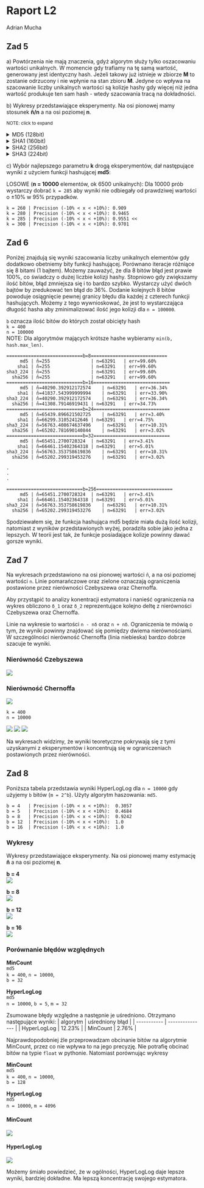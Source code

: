 # Raport L2

Adrian Mucha

## Zad 5

a) Powtórzenia nie mają znaczenia, gdyż algorytm służy tylko oszacowaniu wartości unikalnych. W momencie gdy trafiamy na tę samą wartość, generowany jest identyczny hash. Jeżeli takowy już istnieje w zbiorze **M** to zostanie odrzucony i nie wpłynie na stan zbioru **M**.
Jedyne co wpływa na szacowanie liczby unikalnych wartości są kolizje hashy gdy więcej niż jedna wartość produkuje ten sam hash - wtedy szacowania tracą na dokładności.

b) Wykresy przedstawiające eksperymenty. Na osi pionowej mamy stosunek **n̂/n** a na osi poziomej **n**.

<small>NOTE: click to expand</small>

<details>
    <summary>MD5 (128bit)</summary>

### MD5

- k=2 ![](losowe/md5/md5_2_scatter.png)
- k=3 ![](losowe/md5/md5_3_scatter.png)
- k=10 ![](losowe/md5/md5_10_scatter.png)
- k=100 ![](losowe/md5/md5_100_scatter.png)
- k=400 ![](losowe/md5/md5_400_scatter.png)

</details>

<details>
    <summary>SHA1 (160bit)</summary>

### SHA1

- k=2 ![](losowe/sha1/sha1_2_scatter.png)
- k=3 ![](losowe/sha1/sha1_3_scatter.png)
- k=10 ![](losowe/sha1/sha1_10_scatter.png)
- k=100 ![](losowe/sha1/sha1_100_scatter.png)
- k=400 ![](losowe/sha1/sha1_400_scatter.png)

</details>

<details>
    <summary>SHA2 (256bit)</summary>

### SHA2

- k=2 ![](losowe/sha256/sha256_2_scatter.png)
- k=3 ![](losowe/sha256/sha256_3_scatter.png)
- k=10 ![](losowe/sha256/sha256_10_scatter.png)
- k=100 ![](losowe/sha256/sha256_100_scatter.png)
- k=400 ![](losowe/sha256/sha256_400_scatter.png)

</details>

<details>
    <summary>SHA3 (224bit)</summary>

### SHA3

- k=2 ![](losowe/sha3_224/sha3_224_2_scatter.png)
- k=3 ![](losowe/sha3_224/sha3_224_3_scatter.png)
- k=10 ![](losowe/sha3_224/sha3_224_10_scatter.png)
- k=100 ![](losowe/sha3_224/sha3_224_100_scatter.png)
- k=400 ![](losowe/sha3_224/sha3_224_400_scatter.png)

</details>

c) Wybór najlepszego parametru **k** drogą eksperymentów, dał następujące wyniki z użyciem funkcji hashującej **md5**:

LOSOWE (**n = 10000** elementów, ok 6500 unikalnych):
Dla 10000 prób wystarczy dobrać `k = 285` aby wyniki nie odbiegały od prawdziwej wartości o ±10% w 95% przypadków.

```
k = 260	| Precision (-10% < x < +10%): 0.909
k = 280	| Precision (-10% < x < +10%): 0.9465
k = 285	| Precision (-10% < x < +10%): 0.9551 <<
k = 300	| Precision (-10% < x < +10%): 0.9701
```

## Zad 6

Poniżej znajdują się wyniki szacowania liczby unikalnych elementów gdy dodatkowo obetniemy bity funkcji hashującej. Porównano iteracje różniące się 8 bitami (1 bajtem). Możemy zauważyć, że dla 8 bitów błąd jest prawie 100%, co świadczy o dużej liczbie kolizji hashy. Stopniowo gdy zwiększamy ilość bitów, błąd zmniejsza się i to bardzo szybko. Wystarczy użyć dwóch bajtów by zredukować ten błąd do 36%. Dodanie kolejnych 8 bitów powoduje osiągnięcie pewnej granicy błędu dla każdej z czterech funkcji hashujących. Możemy z tego wywnioskować, że jest to wystarczająca długość hasha aby zminimalizować ilość jego kolizji dla `n = 100000`.

`b` oznacza ilość bitów do których został obicięty hash  
`k = 400`  
`n = 100000`  
NOTE: Dla algorytmów mających krótsze hashe wybieramy `min(b, hash.max_len)`.

```
============================b=8============================
     md5 | n̂=255	            | n=63291	| err=99.60%
    sha1 | n̂=255	            | n=63291	| err=99.60%
sha3_224 | n̂=255	            | n=63291	| err=99.60%
  sha256 | n̂=255	            | n=63291	| err=99.60%
============================b=16============================
     md5 | n̂=40290.392912172574	| n=63291	| err=36.34%
    sha1 | n̂=41837.543999999994	| n=63291	| err=33.90%
sha3_224 | n̂=40290.392912172574	| n=63291	| err=36.34%
  sha256 | n̂=41308.79146919431	| n=63291	| err=34.73%
============================b=24============================
     md5 | n̂=65439.896621502725	| n=63291	| err=3.40%
    sha1 | n̂=66299.31052412646	| n=63291	| err=4.75%
sha3_224 | n̂=56763.408674637496	| n=63291	| err=10.31%
  sha256 | n̂=65202.781690140844	| n=63291	| err=3.02%
============================b=32============================
     md5 | n̂=65451.2700728324	| n=63291	| err=3.41%
    sha1 | n̂=66461.15402364318	| n=63291	| err=5.01%
sha3_224 | n̂=56763.353758619836	| n=63291	| err=10.31%
  sha256 | n̂=65202.299319453276	| n=63291	| err=3.02%

.
.
.

============================b=256============================
     md5 | n̂=65451.2700728324	| n=63291	| err=3.41%
    sha1 | n̂=66461.15402364318	| n=63291	| err=5.01%
sha3_224 | n̂=56763.353758619836	| n=63291	| err=10.31%
  sha256 | n̂=65202.299319453276	| n=63291	| err=3.02%

```

Spodziewałem się, że funkcja hashująca md5 będzie miała dużą ilość kolizji, natomiast z wyników przedstawionych wyżej, poradziła sobie jako jedna z lepszych. W teorii jest tak, że funkcje posiadające kolizje powinny dawać gorsze wyniki.

## Zad 7

Na wykresach przedstawiono na osi pionowej wartości `n̂`, a na osi poziomej wartości `n`. Linie pomarańczowe oraz zielone oznaczają ograniczenia postawione przez nierówności Czebyszewa oraz Chernoffa.

Aby przystąpić to analizy konentracji estymatora i nanieść ograniczenia na wykres obliczono `δ_1` oraz `δ_2` reprezentujące kolejno deltę z nierówności Czebyszewa oraz Chernoffa.

Linie na wykresie to wartości `n - nδ` oraz `n + nδ`. Ograniczenia te mówią o tym, że wyniki powinny znajdować się pomiędzy dwiema nierównościami. W szczególności nierówność Chernoffa (linia niebieska) bardzo dobrze szacuje te wyniki.

### Nierówność Czebyszewa
![](chebyshew_chernoff/czebyszew.png)

### Nierówność Chernoffa
![](chebyshew_chernoff/chernoff.png)

`k = 400`  
`n = 10000`

![](chebyshew_chernoff/sha256_400_α_0.005_k_400_n_10000.png)
![](chebyshew_chernoff/sha256_400_α_0.01_k_400_n_10000.png)
![](chebyshew_chernoff/sha256_400_α_0.05_k_400_n_10000.png)

Na wykresach widzimy, że wyniki teoretyczne pokrywają się z tymi uzyskanymi z eksperymentów i koncentrują się w ograniczeniach postawionych przez nierówności.

## Zad 8
Poniższa tabela przedstawia wyniki HyperLogLog dla `n = 10000` gdy użyjemy `b` bitów (`m = 2^b`). Użyty algorytm haszowania: `md5`.

```
b = 4	| Precision (-10% < x < +10%):  0.3057
b = 5	| Precision (-10% < x < +10%):  0.4684
b = 8	| Precision (-10% < x < +10%):  0.9242
b = 12  | Precision (-10% < x < +10%):  1.0
b = 16  | Precision (-10% < x < +10%):  1.0
```

### Wykresy
Wykresy przedstawiające eksperymenty. Na osi pionowej mamy estymację **n̂** a na osi poziomej **n**.

**b = 4**  
![](hyperloglog/md5/hll_md5_n_10000_b_4_m_16_scatter.png)


**b = 8**  
![](hyperloglog/md5/hll_md5_n_10000_b_8_m_256_scatter.png)

**b = 12**  
![](hyperloglog/md5/hll_md5_n_10000_b_12_m_4096_scatter.png)

**b = 16**  
![](hyperloglog/md5/hll_md5_n_10000_b_16_m_65536_scatter.png)

### Porównanie błędów względnych

**MinCount**  
`md5`  
`k = 400`, `n = 10000`,  
`b = 32`

**HyperLogLog**  
`md5`  
`n = 10000`, `b = 5`, `m = 32`

Zsumowane błędy względne a następnie je uśredniono. Otrzymano następujące wyniki:
| algorytm | uśredniony błąd |
| ----------- | --------------- |
| HyperLogLog | 12.23% |
| MinCount | 2.76% |

Najprawdopodobniej źle przeprowadzam obcinanie bitów na algorytmie MinCount, przez co nie wpływa to na jego precyzję. Nie potrafię obcinać bitów na typie `float` w pythonie. Natomiast porównując wykresy

**MinCount**  
`md5`  
`k = 400`, `n = 10000`,  
`b = 128`

**HyperLogLog**  
`md5`  
`n = 10000`, `m = 4096`

#### MinCount
![](copare_mc_hll/mc.png)
#### HyperLogLog
![](copare_mc_hll/hll.png)

Możemy śmiało powiedzieć, że w ogólności, HyperLogLog daje lepsze wyniki, bardziej dokładne. Ma lepszą koncentrację swojego estymatora.
